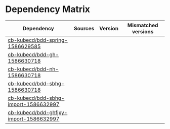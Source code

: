 # Dependency Matrix

Dependency | Sources | Version | Mismatched versions
---------- | ------- | ------- | -------------------
[cb-kubecd/bdd-spring-1586629585](https://github.com/cb-kubecd/bdd-spring-1586629585.git) |  | []() | 
[cb-kubecd/bdd-gh-1586630718](https://github.com/cb-kubecd/bdd-gh-1586630718.git) |  | []() | 
[cb-kubecd/bdd-nh-1586630718](https://github.com/cb-kubecd/bdd-nh-1586630718.git) |  | []() | 
[cb-kubecd/bdd-sbhg-1586630718](https://github.com/cb-kubecd/bdd-sbhg-1586630718.git) |  | []() | 
[cb-kubecd/bdd-sbhg-import-1586632997](https://github.com/cb-kubecd/bdd-sbhg-import-1586632997.git) |  | []() | 
[cb-kubecd/bdd-ghfjxy-import-1586632997](https://github.com/cb-kubecd/bdd-ghfjxy-import-1586632997.git) |  | []() | 
